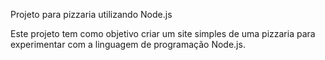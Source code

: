 Projeto para pizzaria utilizando Node.js

Este projeto tem como objetivo criar um site simples de uma pizzaria para experimentar com a linguagem de programação Node.js.
